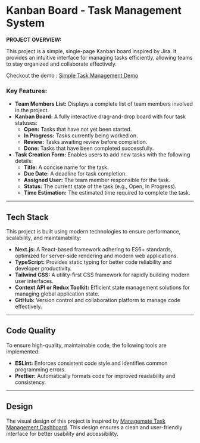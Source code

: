 # Kanban Board - Task Management System

**PROJECT OVERVIEW:**

This project is a simple, single-page Kanban board inspired by Jira. It provides an intuitive interface for managing tasks efficiently, allowing teams to stay organized and collaborate effectively.

Checkout the demo : [Simple Task Management Demo]([https://dribbble.com/shots/21227113-Managemate-Task-Management-Dashboard](https://simple-task-manager-pearl.vercel.app))


### Key Features:

- **Team Members List:** Displays a complete list of team members involved in the project.
- **Kanban Board:** A fully interactive drag-and-drop board with four task statuses:
  - **Open:** Tasks that have not yet been started.
  - **In Progress:** Tasks currently being worked on.
  - **Review:** Tasks awaiting review before completion.
  - **Done:** Tasks that have been completed successfully.
- **Task Creation Form:** Enables users to add new tasks with the following details:
  - **Title:** A concise name for the task.
  - **Due Date:** A deadline for task completion.
  - **Assigned User:** The team member responsible for the task.
  - **Status:** The current state of the task (e.g., Open, In Progress).
  - **Time Estimation:** The estimated time required to complete the task.

---

## Tech Stack

This project is built using modern technologies to ensure performance, scalability, and maintainability:

- **Next.js:** A React-based framework adhering to ES6+ standards, optimized for server-side rendering and modern web applications.
- **TypeScript:** Provides static typing for better code reliability and developer productivity.
- **Tailwind CSS:** A utility-first CSS framework for rapidly building modern user interfaces.
- **Context API or Redux Toolkit:** Efficient state management solutions for managing global application state.
- **GitHub:** Version control and collaboration platform to manage code effectively.

---

## Code Quality

To ensure high-quality, maintainable code, the following tools are implemented:

- **ESLint:** Enforces consistent code style and identifies common programming errors.
- **Prettier:** Automatically formats code for improved readability and consistency.

---

## Design

The visual design of this project is inspired by [Managemate Task Management Dashboard](https://dribbble.com/shots/21227113-Managemate-Task-Management-Dashboard). This design ensures a clean and user-friendly interface for better usability and accessibility.
